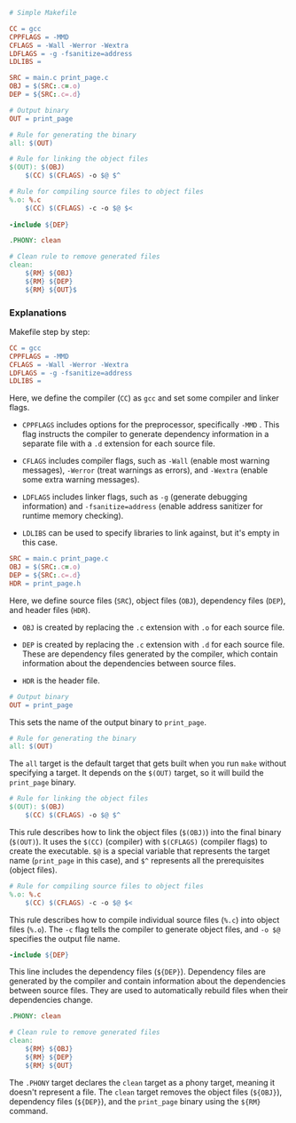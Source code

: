 

```makefile
# Simple Makefile

CC = gcc
CPPFLAGS = -MMD
CFLAGS = -Wall -Werror -Wextra
LDFLAGS = -g -fsanitize=address
LDLIBS =

SRC = main.c print_page.c
OBJ = $(SRC:.c=.o)  
DEP = ${SRC:.c=.d}

# Output binary
OUT = print_page

# Rule for generating the binary
all: $(OUT)

# Rule for linking the object files
$(OUT): $(OBJ)
	$(CC) $(CFLAGS) -o $@ $^

# Rule for compiling source files to object files
%.o: %.c
	$(CC) $(CFLAGS) -c -o $@ $<
  
-include ${DEP}

.PHONY: clean

# Clean rule to remove generated files
clean: 
	${RM} ${OBJ} 
	${RM} ${DEP}
	${RM} ${OUT}$

```

### Explanations

Makefile step by step:

```makefile
CC = gcc
CPPFLAGS = -MMD
CFLAGS = -Wall -Werror -Wextra
LDFLAGS = -g -fsanitize=address
LDLIBS =
```

Here, we define the compiler (`CC`) as `gcc` and set some compiler and linker flags. 

- `CPPFLAGS` includes options for the preprocessor, specifically `-MMD` . This flag instructs the compiler to generate dependency information in a separate file with a `.d` extension for each source file.

- `CFLAGS` includes compiler flags, such as `-Wall` (enable most warning messages), `-Werror` (treat warnings as errors), and `-Wextra` (enable some extra warning messages).

- `LDFLAGS` includes linker flags, such as `-g` (generate debugging information) and `-fsanitize=address` (enable address sanitizer for runtime memory checking).

- `LDLIBS` can be used to specify libraries to link against, but it's empty in this case.

```makefile
SRC = main.c print_page.c
OBJ = $(SRC:.c=.o)
DEP = ${SRC:.c=.d}
HDR = print_page.h
```

Here, we define source files (`SRC`), object files (`OBJ`), dependency files (`DEP`), and header files (`HDR`). 

- `OBJ` is created by replacing the `.c` extension with `.o` for each source file.

- `DEP` is created by replacing the `.c` extension with `.d` for each source file. These are dependency files generated by the compiler, which contain information about the dependencies between source files.

- `HDR` is the header file.

```makefile
# Output binary
OUT = print_page
```

This sets the name of the output binary to `print_page`.

```makefile
# Rule for generating the binary
all: $(OUT)
```

The `all` target is the default target that gets built when you run `make` without specifying a target. It depends on the `$(OUT)` target, so it will build the `print_page` binary.

```makefile
# Rule for linking the object files
$(OUT): $(OBJ)
	$(CC) $(CFLAGS) -o $@ $^
```

This rule describes how to link the object files (`$(OBJ)`) into the final binary (`$(OUT)`). It uses the `$(CC)` (compiler) with `$(CFLAGS)` (compiler flags) to create the executable. `$@` is a special variable that represents the target name (`print_page` in this case), and `$^` represents all the prerequisites (object files).

```makefile
# Rule for compiling source files to object files
%.o: %.c
	$(CC) $(CFLAGS) -c -o $@ $<
```

This rule describes how to compile individual source files (`%.c`) into object files (`%.o`). The `-c` flag tells the compiler to generate object files, and `-o $@` specifies the output file name.

```makefile
-include ${DEP}
```

This line includes the dependency files (`${DEP}`). Dependency files are generated by the compiler and contain information about the dependencies between source files. They are used to automatically rebuild files when their dependencies change.

```makefile
.PHONY: clean

# Clean rule to remove generated files
clean:
	${RM} ${OBJ}
	${RM} ${DEP}
	${RM} ${OUT}
```

The `.PHONY` target declares the `clean` target as a phony target, meaning it doesn't represent a file. The `clean` target removes the object files (`${OBJ}`), dependency files (`${DEP}`), and the `print_page` binary using the `${RM}` command.
